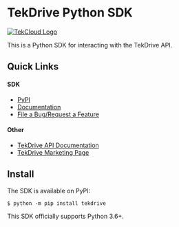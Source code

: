 # TekDrive Python SDK
[![TekCloud Logo](https://raw.githubusercontent.com/initialstate/tekdrive-sdk-python/master/ext/tekcloud-logo.png)](https://tekcloud.com)

This is a Python SDK for interacting with the TekDrive API.

## Quick Links
#### SDK
- [PyPI](TODO:)
- [Documentation](TODO:)
- [File a Bug/Request a Feature](https://github.com/initialstate/tekdrive-sdk-python/issues/new/choose)

#### Other
- [TekDrive API Documentation](https://docs.drive.tekcloud.com)
- [TekDrive Marketing Page](https://www.tek.com/software/tekdrive)


## Install
The SDK is available on PyPI:

```console
$ python -m pip install tekdrive
```

This SDK officially supports Python 3.6+.
